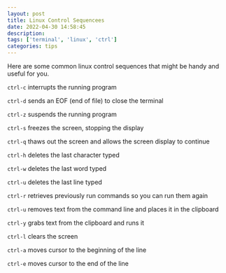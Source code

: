 ```yaml
---
layout: post
title: Linux Control Sequencees
date: 2022-04-30 14:58:45
description:
tags: ['terminal', 'linux', 'ctrl']
categories: tips
---
```


Here are some common linux control sequences that might be handy and useful for you.

`ctrl-c`
    interrupts the running program
    
`ctrl-d`
    sends an EOF (end of file) to close the terminal
    
`ctrl-z`
    suspends the running program
    
`ctrl-s`
    freezes the screen, stopping the display
    
`ctrl-q`
    thaws out the screen and allows the screen display to continue
    
`ctrl-h`
    deletes the last character typed
    
`ctrl-w`
    deletes the last word typed
    
`ctrl-u`
    deletes the last line typed
    
`ctrl-r`
    retrieves previously run commands so you can run them again
    
`ctrl-u`
    removes text from the command line and places it in the clipboard
    
`ctrl-y`
    grabs text from the clipboard and runs it
    
`ctrl-l`
    clears the screen
    
`ctrl-a`
    moves cursor to the beginning of the line
    
`ctrl-e`
    moves cursor to the end of the line
    
